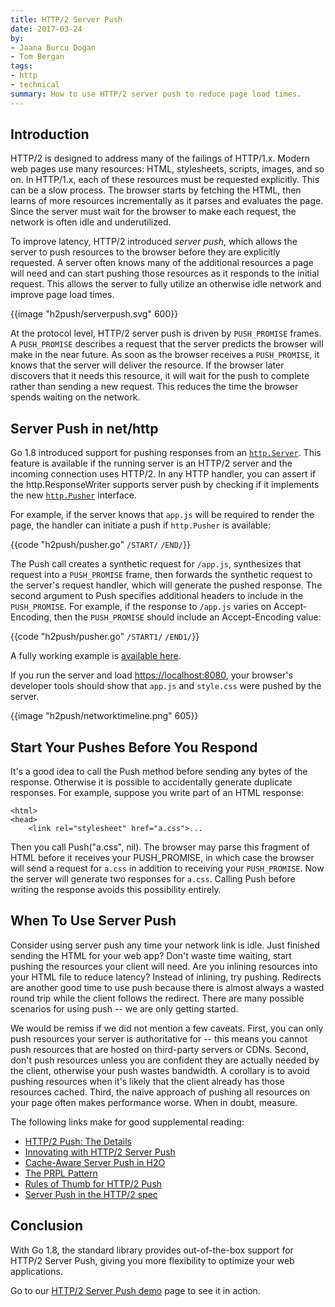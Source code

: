 ```yaml
---
title: HTTP/2 Server Push
date: 2017-03-24
by:
- Jaana Burcu Dogan
- Tom Bergan
tags:
- http
- technical
summary: How to use HTTP/2 server push to reduce page load times.
---
```


## Introduction

HTTP/2 is designed to address many of the failings of HTTP/1.x.
Modern web pages use many resources: HTML, stylesheets,
scripts, images, and so on. In HTTP/1.x, each of these resources must
be requested explicitly. This can be a slow process.
The browser starts by fetching the HTML, then learns of more resources
incrementally as it parses and evaluates the page. Since the server
must wait for the browser to make each request, the network is often
idle and underutilized.

To improve latency, HTTP/2 introduced _server push_, which allows the
server to push resources to the browser before they are explicitly
requested. A server often knows many of the additional resources a
page will need and can start pushing those resources as it responds
to the initial request. This allows the server to fully utilize an
otherwise idle network and improve page load times.

{{image "h2push/serverpush.svg" 600}}

At the protocol level, HTTP/2 server push is driven by `PUSH_PROMISE`
frames. A `PUSH_PROMISE` describes a request that the server predicts the
browser will make in the near future. As soon as the browser receives
a `PUSH_PROMISE`, it knows that the server will deliver the resource.
If the browser later discovers that it needs this resource, it will
wait for the push to complete rather than sending a new request.
This reduces the time the browser spends waiting on the network.

## Server Push in net/http

Go 1.8 introduced support for pushing responses from an [`http.Server`](/pkg/net/http/#Server).
This feature is available if the running server is an HTTP/2 server
and the incoming connection uses HTTP/2. In any HTTP handler,
you can assert if the http.ResponseWriter supports server push by checking
if it implements the new [`http.Pusher`](/pkg/net/http/#Pusher) interface.

For example, if the server knows that `app.js` will be required to
render the page, the handler can initiate a push if `http.Pusher`
is available:

{{code "h2push/pusher.go" `/START/` `/END/`}}

The Push call creates a synthetic request for `/app.js`,
synthesizes that request into a `PUSH_PROMISE` frame, then forwards
the synthetic request to the server's request handler, which will
generate the pushed response. The second argument to Push specifies
additional headers to include in the `PUSH_PROMISE`. For example,
if the response to `/app.js` varies on Accept-Encoding,
then the `PUSH_PROMISE` should include an Accept-Encoding value:

{{code "h2push/pusher.go" `/START1/` `/END1/`}}

A fully working example is [available here](https://cs.opensource.google/go/x/website/+/master:_content/blog/h2push/server/).

If you run the server and load [https://localhost:8080](https://localhost:8080),
your browser's developer tools should show that `app.js` and
`style.css` were pushed by the server.

{{image "h2push/networktimeline.png" 605}}

## Start Your Pushes Before You Respond

It's a good idea to call the Push method before sending any bytes
of the response. Otherwise it is possible to accidentally generate
duplicate responses. For example, suppose you write part of an HTML
response:

	<html>
	<head>
		<link rel="stylesheet" href="a.css">...

Then you call Push("a.css", nil). The browser may parse this fragment
of HTML before it receives your PUSH\_PROMISE, in which case the browser
will send a request for `a.css` in addition to receiving your
`PUSH_PROMISE`. Now the server will generate two responses for `a.css`.
Calling Push before writing the response avoids this possibility entirely.

## When To Use Server Push

Consider using server push any time your network link is idle.
Just finished sending the HTML for your web app? Don't waste time waiting,
start pushing the resources your client will need. Are you inlining
resources into your HTML file to reduce latency? Instead of inlining,
try pushing. Redirects are another good time to use push because there
is almost always a wasted round trip while the client follows the redirect.
There are many possible scenarios for using push -- we are only getting started.

We would be remiss if we did not mention a few caveats. First, you can only
push resources your server is authoritative for -- this means you cannot
push resources that are hosted on third-party servers or CDNs. Second,
don't push resources unless you are confident they are actually needed
by the client, otherwise your push wastes bandwidth. A corollary is to
avoid pushing resources when it's likely that the client already has
those resources cached. Third, the naive approach of pushing all
resources on your page often makes performance worse. When in doubt, measure.

The following links make for good supplemental reading:

  - [HTTP/2 Push: The Details](https://calendar.perfplanet.com/2016/http2-push-the-details/)
  - [Innovating with HTTP/2 Server Push](https://www.igvita.com/2013/06/12/innovating-with-http-2.0-server-push/)
  - [Cache-Aware Server Push in H2O](https://github.com/h2o/h2o/issues/421)
  - [The PRPL Pattern](https://developers.google.com/web/fundamentals/performance/prpl-pattern/)
  - [Rules of Thumb for HTTP/2 Push](https://docs.google.com/document/d/1K0NykTXBbbbTlv60t5MyJvXjqKGsCVNYHyLEXIxYMv0)
  - [Server Push in the HTTP/2 spec](https://tools.ietf.org/html/rfc7540#section-8.2)

## Conclusion

With Go 1.8, the standard library provides out-of-the-box support for HTTP/2
Server Push, giving you more flexibility to optimize your web applications.

Go to our [HTTP/2 Server Push demo](https://http2.golang.org/serverpush)
page to see it in action.
